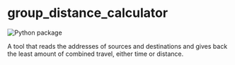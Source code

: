 # group_distance_calculator

![Python package](https://github.com/dbaumei/group_distance_calculator/workflows/Python%20package/badge.svg)

A tool that reads the addresses of sources and destinations and gives back the least amount of combined travel, either time or distance.
